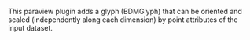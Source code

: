 This paraview plugin adds a glyph (BDMGlyph) that can be oriented and scaled
(independently along each dimension) by point attributes of the input dataset.
